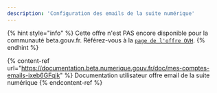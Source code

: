 ```yaml
---
description: 'Configuration des emails de la suite numérique'
---
```


{% hint style="info" %}
Cette offre n'est PAS encore disponible pour la communauté beta.gouv.fr. Référez-vous à la [`page de l'offre OVH`](/les-outils-de-la-communaute/emails/README.md).
{% endhint %}

{% content-ref url="https://documentation.beta.numerique.gouv.fr/doc/mes-comptes-emails-ixeb6GFqjk" %} Documentation utilisateur offre email de la suite numérique {% endcontent-ref %}



